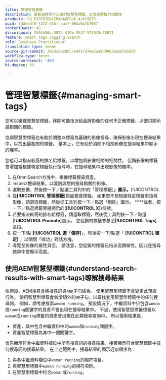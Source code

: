 ```yaml
---
title: 管理智慧標籤
description: 更新或移除不正確的智慧型標籤，以改善標籤的相關性
products: SG_EXPERIENCEMANAGER/6.4/ASSETS
uuid: fd3eedf0-f222-45bf-aac7-90da6b7b7087
contentOwner: AG
discoiquuid: 3394b56a-3054-419b-9547-5740f8c35071
feature: Smart Tags,Tagging,Search
role: Business Practitioner
translation-type: tm+mt
source-git-commit: 29e3cd92d6c7a4917d7ee2aa8d9963aa16581633
workflow-type: tm+mt
source-wordcount: '464'
ht-degree: 3%

---
```



# 管理智慧標籤{#managing-smart-tags}

您可以組織智慧型標籤，移除可能指派給品牌影像的任何不正確標籤，以便只顯示最相關的標籤。

協調智慧型標籤也有助於調整以標籤為基礎的影像搜尋，確保影像出現在搜尋結果中，以找出最相關的標籤。 基本上，它有助於消除不相關影像在搜尋結果中顯示的機率。

您也可以指派較高的排名給標籤，以增加與影像相關的相關性。 促銷影像的標籤會增加當根據特定標籤執行搜尋時，在搜尋結果中出現影像的機率。

1. 在OmniSearch方塊中，根據標籤搜尋資產。
1. Inspect搜尋結果，以識別與您的搜尋無關的影像。
1. 選取影像，然後按一下／點選工具列中的「管理標籤&#x200B;]**」圖示。**[!UICONTROL 
1. 從&#x200B;**[!UICONTROL 管理標籤]**&#x200B;頁面檢查標籤。 如果您不想根據特定標籤來搜尋影像，請選取標籤，然後從工具列按一下／點選「刪除」圖示。 ****&#x200B;或者，按一下／點選標籤旁邊顯示的(**[!UICONTROL X]**)符號。
1. 若要指派較高的排名給標籤，請選取標籤，然後從工具列按一下／點選&#x200B;**[!UICONTROL Promote]**&#x200B;圖示。 您促銷的標籤會移至&#x200B;**[!UICONTROL Tags]**&#x200B;區段。
1. 按一下/點 **[!UICONTROL 選「儲存]**」，然後按一下/點選「 **[!UICONTROL 確定]** 」以關閉「成功」對話方塊。
1. 導覽至影像的屬性頁面。 請注意，您促銷的標籤已指派高關聯性，因此在搜尋結果中會顯示高度。

## 使用AEM智慧型標籤{#understand-search-results-with-smart-tags}瞭解搜尋結果

依預設，AEM搜尋會將搜尋詞與`AND`子句結合。 使用智慧型標籤不會變更此預設行為。 使用智慧型標籤會新增額外的`OR`子句，以尋找套用智慧型標籤中的任何搜尋詞。 例如，請考慮搜索`woman running`。 預設情況下，中繼資料中只包含`woman`或`running`關鍵字的資產不會出現在搜尋結果中。 不過，使用智慧型標籤標籤以`woman`或`running`標籤的資產會出現在此類搜尋查詢中。 所以搜索結果是，

* 資產，其中包含中繼資料中的`woman`和`running`關鍵字。
* 資產智慧標籤為其中一個關鍵字。

會先顯示符合中繼資料欄位中所有搜尋詞的搜尋結果，接著顯示符合智慧標籤中任何搜尋詞的搜尋結果。 在上述範例中，搜尋結果的顯示近似順序為：

1. 與各中繼資料欄位中`woman running`的相符項目。
1. 與智慧型標籤中`woman running`的相符項目。
1. 在智慧型標籤中符合`woman`或`running`。
